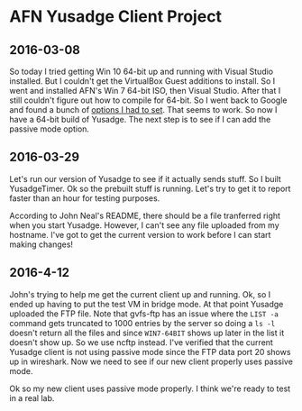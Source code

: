 # AFN Yusadge Client Project

## 2016-03-08

So today I tried getting Win 10 64-bit up and running with Visual
Studio installed.  But I couldn't get the VirtualBox Guest additions
to install.  So I went and installed AFN's Win 7 64-bit ISO, then
Visual Studio.  After that I still couldn't figure out how to compile for
64-bit.  So I went back to Google and found a bunch of [options I had to
set](https://social.msdn.microsoft.com/Forums/en-US/3820a035-019b-4a11-803c-42ebffcb497f/visual-basic-2008-express-does-it-generate-32bit-or-64bit-exe-files?forum=Vsexpressvb).
That seems to work.  So now I have a 64-bit build of Yusadge.  The next
step is to see if I can add the passive mode option.


## 2016-03-29

Let's run our version of Yusadge to see if it actually sends stuff.
So I built YusadgeTimer.  Ok so the prebuilt stuff is running.  Let's try
to get it to report faster than an hour for testing purposes.

According to John Neal's README, there should be a file tranferred right when
you start Yusadge.  However, I can't see any file uploaded from my hostname.
I've got to get the current version to work before I can start making changes!

## 2016-4-12

John's trying to help me get the current client up and running.  Ok, so I ended
up having to put the test VM in bridge mode.  At that point Yusadge uploaded the
FTP file.  Note that gvfs-ftp has an issue where the `LIST -a` command gets
truncated to 1000 entries by the server so doing a `ls -l` doesn't return all
the files and since `WIN7-64BIT` shows up later in the list it doesn't show up.
So we use ncftp instead.  I've verified that the current Yusadge client is not
using passive mode since the FTP data port 20 shows up in wireshark.  Now we
need to see if our new client properly uses passive mode.

Ok so my new client uses passive mode properly.  I think we're ready to test in
a real lab.
